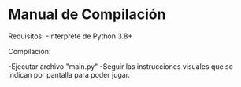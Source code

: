 # Manual de Compilación
Requisitos:
-Interprete de Python 3.8+

Compilación:

-Ejecutar archivo "main.py"
-Seguir las instrucciones visuales que se indican por pantalla para poder jugar.
